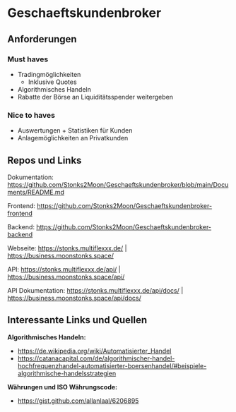 # Geschaeftskundenbroker

## Anforderungen
### Must haves
- Tradingmöglichkeiten
  - Inklusive Quotes
- Algorithmisches Handeln
- Rabatte der Börse an Liquiditätsspender weitergeben

### Nice to haves
- Auswertungen + Statistiken für Kunden
- Anlagemöglichkeiten an Privatkunden

## Repos und Links
Dokumentation: https://github.com/Stonks2Moon/Geschaeftskundenbroker/blob/main/Documents/README.md

Frontend: https://github.com/Stonks2Moon/Geschaeftskundenbroker-frontend

Backend: https://github.com/Stonks2Moon/Geschaeftskundenbroker-backend

Webseite: https://stonks.multiflexxx.de/ | https://business.moonstonks.space/ 

API: https://stonks.multiflexxx.de/api/ | https://business.moonstonks.space/api/

API Dokumentation: https://stonks.multiflexxx.de/api/docs/ | https://business.moonstonks.space/api/docs/


## Interessante Links und Quellen
<b>Algorithmisches Handeln:</b>

- https://de.wikipedia.org/wiki/Automatisierter_Handel
- https://catanacapital.com/de/algorithmischer-handel-hochfrequenzhandel-automatisierter-boersenhandel/#beispiele-algorithmische-handelsstrategien

<b>Währungen und ISO Währungscode:</b>
- https://gist.github.com/allanlaal/6206895
